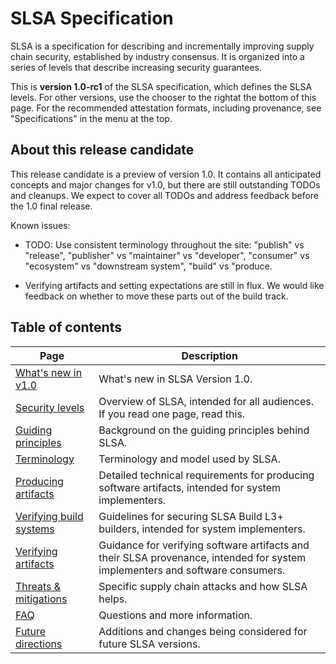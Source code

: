 # SLSA Specification

SLSA is a specification for describing and incrementally improving supply chain
security, established by industry consensus. It is organized into a series of
levels that describe increasing security guarantees.

This is **version 1.0-rc1** of the SLSA specification, which defines the SLSA
levels. For other versions, use the chooser <span class="hidden md:inline">to
the right</span><span class="md:hidden">at the bottom of this page</span>. For
the recommended attestation formats, including provenance, see "Specifications"
in the menu at the top.

## About this release candidate

This release candidate is a preview of version 1.0. It contains all
anticipated concepts and major changes for v1.0, but there are still outstanding
TODOs and cleanups. We expect to cover all TODOs and address feedback before the
1.0 final release.

Known issues:

-   TODO: Use consistent terminology throughout the site: "publish" vs
    "release", "publisher" vs "maintainer" vs "developer", "consumer" vs
    "ecosystem" vs "downstream system", "build" vs "produce.

-   Verifying artifacts and setting expectations are still in flux. We would
    like feedback on whether to move these parts out of the build track.

## Table of contents

| Page | Description
| ---- | ---
| [What's new in v1.0](whats-new.md) | What's new in SLSA Version 1.0.
| [Security levels](levels.md) | Overview of SLSA, intended for all audiences. If you read one page, read this.
| [Guiding principles](principles.md) | Background on the guiding principles behind SLSA.
| [Terminology](terminology.md) | Terminology and model used by SLSA.
| [Producing artifacts](requirements.md) | Detailed technical requirements for producing software artifacts, intended for system implementers.
| [Verifying build systems](verifying-systems.md) | Guidelines for securing SLSA Build L3+ builders, intended for system implementers.
| [Verifying artifacts](verifying-artifacts.md) | Guidance for verifying software artifacts and their SLSA provenance, intended for system implementers and software consumers.
| [Threats & mitigations](threats.md) | Specific supply chain attacks and how SLSA helps.
| [FAQ](faq.md) | Questions and more information.
| [Future directions](future-directions.md) | Additions and changes being considered for future SLSA versions.
